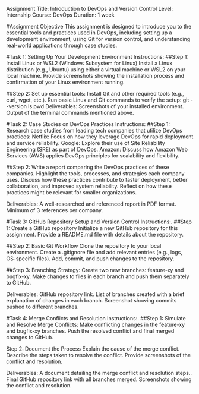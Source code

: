 Assignment Title: Introduction to DevOps and Version Control
Level: Internship
Course: DevOps
Duration: 1 week

#Assignment Objective
This assignment is designed to introduce you to the essential tools and practices used in DevOps, including setting up a development environment, using Git for version control, and understanding real-world applications through case studies.


#Task 1: Setting Up Your Development Environment
Instructions:
##Step 1: Install Linux or WSL2 (Windows Subsystem for Linux)
Install a Linux distribution (e.g., Ubuntu) using either a virtual machine or WSL2 on your local machine.
Provide screenshots showing the installation process and confirmation of your Linux environment running.

##Step 2: Set up essential tools:
Install Git and other required tools (e.g., curl, wget, etc.).
Run basic Linux and Git commands to verify the setup:
git --version
ls
pwd
Deliverables:
Screenshots of your installed environment.
Output of the terminal commands mentioned above.

#Task 2: Case Studies on DevOps Practices
Instructions:
##Step 1: Research case studies from leading tech companies that utilize DevOps practices:
Netflix: Focus on how they leverage DevOps for rapid deployment and service reliability.
Google: Explore their use of Site Reliability Engineering (SRE) as part of DevOps.
Amazon: Discuss how Amazon Web Services (AWS) applies DevOps principles for scalability and flexibility.

##Step 2: Write a report comparing the DevOps practices of these companies.
Highlight the tools, processes, and strategies each company uses.
Discuss how these practices contribute to faster deployment, better collaboration, and improved system reliability.
Reflect on how these practices might be relevant for smaller organizations.

Deliverables:
A well-researched and referenced report in PDF format.
Minimum of 3 references per company.


#Task 3: GitHub Repository Setup and Version Control
Instructions:.
##Step 1: Create a GitHub repository
Initialize a new GitHub repository for this assignment.
Provide a README.md file with details about the repository.

##Step 2: Basic Git Workflow
Clone the repository to your local environment.
Create a .gitignore file and add relevant entries (e.g., logs, OS-specific files).
Add, commit, and push changes to the repository.


##Step 3: Branching Strategy:
Create two new branches: feature-xy and bugfix-xy.
Make changes to files in each branch and push them separately to GitHub.

Deliverables:
GitHub repository link.
List of branches created with a brief explanation of changes in each branch.
Screenshot showing commits pushed to different branches.


#Task 4: Merge Conflicts and Resolution
Instructions:.
##Step 1: Simulate and Resolve Merge Conflicts:
Make conflicting changes in the feature-xy and bugfix-xy branches.
Push the resolved conflict and final merged changes to GitHub.

Step 2: Document the Process
Explain the cause of the merge conflict.
Describe the steps taken to resolve the conflict.
Provide screenshots of the conflict and resolution.

Deliverables:
A document detailing the merge conflict and resolution steps..
Final GitHub repository link with all branches merged.
Screenshots showing the conflict and resolution.
